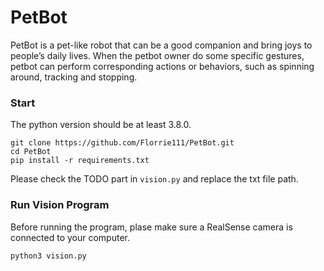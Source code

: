 # PetBot

PetBot is a pet-like robot that can be a good companion and bring joys to people’s daily lives.
When the petbot owner do some specific gestures, petbot can perform corresponding actions or behaviors, such as spinning around, tracking and stopping.

### Start
The python version should be at least 3.8.0.
```
git clone https://github.com/Florrie111/PetBot.git
cd PetBot
pip install -r requirements.txt
```
Please check the TODO part in ```vision.py``` and replace the txt file path.
### Run Vision Program
Before running the program, plase make sure a RealSense camera is connected to your computer.
```
python3 vision.py
```

